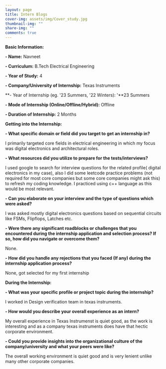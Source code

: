 ```yaml
---
layout: page
title: Intern Blogs
cover-img: assets/img/Cover_study.jpg
thumbnail-img: ""
share-img: ""
comments: true
---
```


**Basic Information:**

**- Name:** Navneet

**- Curriculum:** B.Tech Electrical Engineering

**- Year of Study:** 4

**- Company/University of Internship:** Texas Instruments

**- Year of Internship (eg. \'23 Summers, \'22 Winters): '**23 Summers

**- Mode of Internship (Online/Offline/Hybrid):** Offline

**- Duration of Internship:** 2 Months

**Getting into the Internship:**

**- What specific domain or field did you target to get an internship in?**

I primarily targeted core fields in electrical engineering in which my
focus was digital electronics and architectural roles.

**- What resources did you utilize to prepare for the tests/interviews?**

I used google to search for interview questions for the related profile(
digital electronics in my case), also I did some leetcode practice
problems (not required for most core companies but some core companies
might ask this) to refresh my coding knowledge. I practiced using c++
language as this would be most relevant.

**- Can you elaborate on your interview and the type of questions which were asked?**

I was asked mostly digital electronics questions based on sequential
circuits like FSMs, Flipflops, Latches etc.

**- Were there any significant roadblocks or challenges that you encountered during the internship application and selection process? If so, how did you navigate or overcome them?**

None.

**- How did you handle any rejections that you faced (If any) during the internship application process?**

None, got selected for my first internship

**During the Internship:**

**- What was your specific profile or project topic during the internship?**

I worked in Design verification team in texas instruments.

**- How would you describe your overall experience as an intern?**

My overall experience in Texas Instrumenst is quiet good, as the work is
interesting and as a company texas instruments does have that hectic
corporate environment.

**- Could you provide insights into the organizational culture of the company/university and what your peers were like?**

The overall working environment is quiet good and is very lenient unlike
many other corporate companies.
